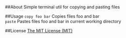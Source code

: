 ##About
Simple terminal util for copying and pasting files

##Usage
```copy foo bar``` Copies files foo and bar  
```paste``` Pastes files foo and bar in current working directory


##License
[The MIT License (MIT)](http://opensource.org/licenses/mit-license.php)